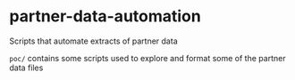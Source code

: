 # partner-data-automation
Scripts that automate extracts of partner data

`poc/` contains some scripts used to explore and format some of the partner data files

